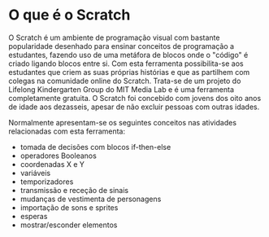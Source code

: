 # O que é o Scratch

O Scratch é um ambiente de programação visual com bastante popularidade desenhado para ensinar conceitos de programação a estudantes, fazendo uso de uma metáfora de blocos onde o "código" é criado ligando blocos entre si.
Com esta ferramenta possibilita-se aos estudantes que criem as suas próprias histórias e que as partilhem com colegas na comunidade online do Scratch.
Trata-se de um projeto do Lifelong Kindergarten Group do MIT Media Lab e é uma ferramenta completamente gratuita.
O Scratch foi concebido com jovens dos oito anos de idade aos dezasseis, apesar de não excluir pessoas com outras idades.

Normalmente apresentam-se os seguintes conceitos nas atividades relacionadas com esta ferramenta: 
* tomada de decisões com blocos if-then-else
* operadores Booleanos
* coordenadas X e Y
* variáveis
* temporizadores
* transmissão e receção de sinais
* mudanças de vestimenta de personagens
* importação de sons e sprites
* esperas
* mostrar/esconder elementos